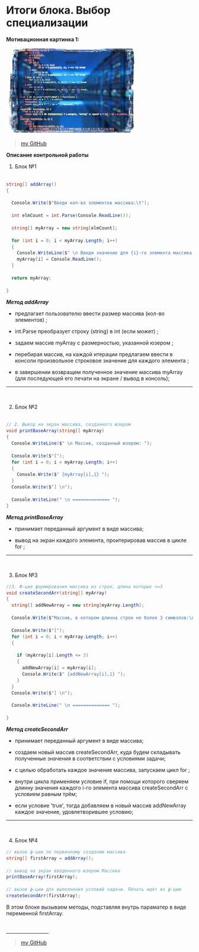 # Итоги блока. Выбор специализации

**Мотивационная картинка 1:**

![frontend img](front.jpg)
 
 
> [my GitHub](https://github.com/trenersambo)

**Описание контрольной работы**

1. Блок №1

```C#

string[] addArray()
{

  Console.Write($"Введи кол-во элементов массива:\t");

  int elmCount = int.Parse(Console.ReadLine());

  string[] myArray = new string[elmCount];

  for (int i = 0; i < myArray.Length; i++)
  {
    Console.WriteLine($" \n Введи значение для {i}-го элемента массива: ");
    myArray[i] = Console.ReadLine();
  }

  return myArray;

}

```

***Метод addArray***

* предлагает пользователю ввести размер массива (кол-во элементов) ;

* int.Parse преобразует строку (string) в int (если может) ;

* задаем массив myArray с размерностью, указанной юзером ;

* перебирая массив, на каждой итерации предлагаем ввести в консоли произвольное строковое значение для каждого элемента ;

* в завершении возвращем полученное значение массива myArray (для последующей его печати на экране / вывод в консоль);


_________
<br>

2. Блок №2

```C#

// 2. Вывод на экран массива, созданного юзером
void printBaseArray(string[] myArray)
{
  Console.WriteLine($" \n Массив, созданный юзером: ");

  Console.Write($"[");
  for (int i = 0; i < myArray.Length; i++)
  {
    Console.Write($" {myArray[i],1} ");
  }
  Console.Write($"] \n");

  Console.WriteLine(" \n ============== ");
}

```

***Метод printBaseArray***

* принимает переданный аргумент в виде массива;

* вывод на экран каждого элемента, проитерировав массив в цикле for ;

_________
<br>

3. Блок №3

```C#
//3. Ф-ция формирования массива из строк, длина которых <=3
void createSecondArr(string[] myArray)
{
  string[] addNewArray = new string[myArray.Length];

  Console.Write($"Массив, в котором длинна строк не более 3 символов:\n");

  Console.Write($"[");
  for (int i = 0; i < myArray.Length; i++)
  {

    if (myArray[i].Length <= 3)
    {
      addNewArray[i] = myArray[i];
      Console.Write($" {addNewArray[i],1} ");
    }
  }
  Console.Write($"] \n");

  Console.WriteLine(" \n ============== ");

}

```

***Метод createSecondArr***

* принимает переданный аргумент в виде массива;

* создаем новый массив createSecondArr, куда будем складывать полученные значения в соответствии с условиями задачи;

* с целью обработать каждое значение массива, запускаем цикл for ;

* внутри цикла применяем условие if, при помощи которого сверяем длинну значения каждого i-го элемента массива createSecondArr с условием равным трём; 

* если условие 'true', тогда добавляем в новый массив addNewArray каждое значение, удовлетворившее условию;

_________
<br>

4. Блок №4

```C#
// вызов ф-ции по первичному созданию массива
string[] firstArray = addArray();

// вывод на экран введенного юзером Массива 
printBaseArray(firstArray);

// вызов ф-ции для выполнения условий задачи. Печать идет из ф-ции
createSecondArr(firstArray);

```

В этом блоке вызываем методы, подставляя внутрь параматер в виде переменной firstArray. 

<br>
__________________

<br>

> [my GitHub](https://github.com/trenersambo)